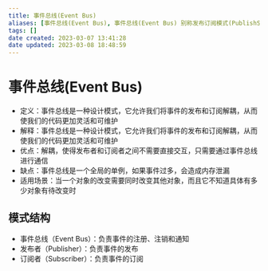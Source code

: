 ```yaml
---
title: 事件总线(Event Bus)
aliases: [事件总线(Event Bus), 事件总线(Event Bus) 别称发布订阅模式(PublishSubscribe), 发布订阅(PublishSubscribe)]
tags: []
date created: 2023-03-07 13:41:28
date updated: 2023-03-08 18:48:59
---
```


# 事件总线(Event Bus)

- 定义：事件总线是一种设计模式，它允许我们将事件的发布和订阅解耦，从而使我们的代码更加灵活和可维护
- 解释：事件总线是一种设计模式，它允许我们将事件的发布和订阅解耦，从而使我们的代码更加灵活和可维护
- 优点：解耦，使得发布者和订阅者之间不需要直接交互，只需要通过事件总线进行通信
- 缺点：事件总线是一个全局的单例，如果事件过多，会造成内存泄漏
- 适用场景：当一个对象的改变需要同时改变其他对象，而且它不知道具体有多少对象有待改变时

## 模式结构

- 事件总线（Event Bus）：负责事件的注册、注销和通知
- 发布者（Publisher）：负责事件的发布
- 订阅者（Subscriber）：负责事件的订阅
